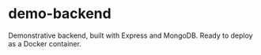# demo-backend
Demonstrative backend, built with Express and MongoDB. Ready to deploy as a Docker container.

